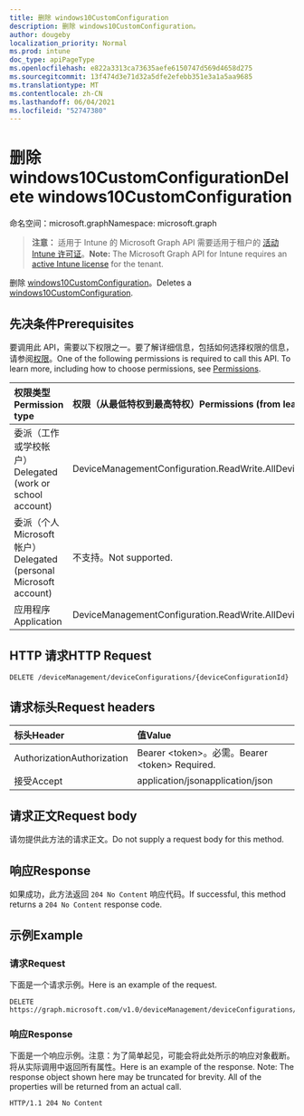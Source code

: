 ```yaml
---
title: 删除 windows10CustomConfiguration
description: 删除 windows10CustomConfiguration。
author: dougeby
localization_priority: Normal
ms.prod: intune
doc_type: apiPageType
ms.openlocfilehash: e822a3313ca73635aefe6150747d569d4658d275
ms.sourcegitcommit: 13f474d3e71d32a5dfe2efebb351e3a1a5aa9685
ms.translationtype: MT
ms.contentlocale: zh-CN
ms.lasthandoff: 06/04/2021
ms.locfileid: "52747380"
---
```

# <a name="delete-windows10customconfiguration"></a><span data-ttu-id="7bc7f-103">删除 windows10CustomConfiguration</span><span class="sxs-lookup"><span data-stu-id="7bc7f-103">Delete windows10CustomConfiguration</span></span>

<span data-ttu-id="7bc7f-104">命名空间：microsoft.graph</span><span class="sxs-lookup"><span data-stu-id="7bc7f-104">Namespace: microsoft.graph</span></span>

> <span data-ttu-id="7bc7f-105">**注意：** 适用于 Intune 的 Microsoft Graph API 需要适用于租户的 [活动 Intune 许可证](https://go.microsoft.com/fwlink/?linkid=839381)。</span><span class="sxs-lookup"><span data-stu-id="7bc7f-105">**Note:** The Microsoft Graph API for Intune requires an [active Intune license](https://go.microsoft.com/fwlink/?linkid=839381) for the tenant.</span></span>

<span data-ttu-id="7bc7f-106">删除 [windows10CustomConfiguration](../resources/intune-deviceconfig-windows10customconfiguration.md)。</span><span class="sxs-lookup"><span data-stu-id="7bc7f-106">Deletes a [windows10CustomConfiguration](../resources/intune-deviceconfig-windows10customconfiguration.md).</span></span>

## <a name="prerequisites"></a><span data-ttu-id="7bc7f-107">先决条件</span><span class="sxs-lookup"><span data-stu-id="7bc7f-107">Prerequisites</span></span>
<span data-ttu-id="7bc7f-p101">要调用此 API，需要以下权限之一。要了解详细信息，包括如何选择权限的信息，请参阅[权限](/graph/permissions-reference)。</span><span class="sxs-lookup"><span data-stu-id="7bc7f-p101">One of the following permissions is required to call this API. To learn more, including how to choose permissions, see [Permissions](/graph/permissions-reference).</span></span>

|<span data-ttu-id="7bc7f-110">权限类型</span><span class="sxs-lookup"><span data-stu-id="7bc7f-110">Permission type</span></span>|<span data-ttu-id="7bc7f-111">权限（从最低特权到最高特权）</span><span class="sxs-lookup"><span data-stu-id="7bc7f-111">Permissions (from least to most privileged)</span></span>|
|:---|:---|
|<span data-ttu-id="7bc7f-112">委派（工作或学校帐户）</span><span class="sxs-lookup"><span data-stu-id="7bc7f-112">Delegated (work or school account)</span></span>|<span data-ttu-id="7bc7f-113">DeviceManagementConfiguration.ReadWrite.All</span><span class="sxs-lookup"><span data-stu-id="7bc7f-113">DeviceManagementConfiguration.ReadWrite.All</span></span>|
|<span data-ttu-id="7bc7f-114">委派（个人 Microsoft 帐户）</span><span class="sxs-lookup"><span data-stu-id="7bc7f-114">Delegated (personal Microsoft account)</span></span>|<span data-ttu-id="7bc7f-115">不支持。</span><span class="sxs-lookup"><span data-stu-id="7bc7f-115">Not supported.</span></span>|
|<span data-ttu-id="7bc7f-116">应用程序</span><span class="sxs-lookup"><span data-stu-id="7bc7f-116">Application</span></span>|<span data-ttu-id="7bc7f-117">DeviceManagementConfiguration.ReadWrite.All</span><span class="sxs-lookup"><span data-stu-id="7bc7f-117">DeviceManagementConfiguration.ReadWrite.All</span></span>|

## <a name="http-request"></a><span data-ttu-id="7bc7f-118">HTTP 请求</span><span class="sxs-lookup"><span data-stu-id="7bc7f-118">HTTP Request</span></span>
<!-- {
  "blockType": "ignored"
}
-->
``` http
DELETE /deviceManagement/deviceConfigurations/{deviceConfigurationId}
```

## <a name="request-headers"></a><span data-ttu-id="7bc7f-119">请求标头</span><span class="sxs-lookup"><span data-stu-id="7bc7f-119">Request headers</span></span>
|<span data-ttu-id="7bc7f-120">标头</span><span class="sxs-lookup"><span data-stu-id="7bc7f-120">Header</span></span>|<span data-ttu-id="7bc7f-121">值</span><span class="sxs-lookup"><span data-stu-id="7bc7f-121">Value</span></span>|
|:---|:---|
|<span data-ttu-id="7bc7f-122">Authorization</span><span class="sxs-lookup"><span data-stu-id="7bc7f-122">Authorization</span></span>|<span data-ttu-id="7bc7f-123">Bearer &lt;token&gt;。必需。</span><span class="sxs-lookup"><span data-stu-id="7bc7f-123">Bearer &lt;token&gt; Required.</span></span>|
|<span data-ttu-id="7bc7f-124">接受</span><span class="sxs-lookup"><span data-stu-id="7bc7f-124">Accept</span></span>|<span data-ttu-id="7bc7f-125">application/json</span><span class="sxs-lookup"><span data-stu-id="7bc7f-125">application/json</span></span>|

## <a name="request-body"></a><span data-ttu-id="7bc7f-126">请求正文</span><span class="sxs-lookup"><span data-stu-id="7bc7f-126">Request body</span></span>
<span data-ttu-id="7bc7f-127">请勿提供此方法的请求正文。</span><span class="sxs-lookup"><span data-stu-id="7bc7f-127">Do not supply a request body for this method.</span></span>

## <a name="response"></a><span data-ttu-id="7bc7f-128">响应</span><span class="sxs-lookup"><span data-stu-id="7bc7f-128">Response</span></span>
<span data-ttu-id="7bc7f-129">如果成功，此方法返回 `204 No Content` 响应代码。</span><span class="sxs-lookup"><span data-stu-id="7bc7f-129">If successful, this method returns a `204 No Content` response code.</span></span>

## <a name="example"></a><span data-ttu-id="7bc7f-130">示例</span><span class="sxs-lookup"><span data-stu-id="7bc7f-130">Example</span></span>

### <a name="request"></a><span data-ttu-id="7bc7f-131">请求</span><span class="sxs-lookup"><span data-stu-id="7bc7f-131">Request</span></span>
<span data-ttu-id="7bc7f-132">下面是一个请求示例。</span><span class="sxs-lookup"><span data-stu-id="7bc7f-132">Here is an example of the request.</span></span>
``` http
DELETE https://graph.microsoft.com/v1.0/deviceManagement/deviceConfigurations/{deviceConfigurationId}
```

### <a name="response"></a><span data-ttu-id="7bc7f-133">响应</span><span class="sxs-lookup"><span data-stu-id="7bc7f-133">Response</span></span>
<span data-ttu-id="7bc7f-p102">下面是一个响应示例。注意：为了简单起见，可能会将此处所示的响应对象截断。将从实际调用中返回所有属性。</span><span class="sxs-lookup"><span data-stu-id="7bc7f-p102">Here is an example of the response. Note: The response object shown here may be truncated for brevity. All of the properties will be returned from an actual call.</span></span>
``` http
HTTP/1.1 204 No Content
```




